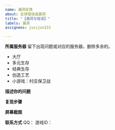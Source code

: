 ```yaml
---
name: 漏洞反馈
about: 反馈错误或漏洞
title: "【漏洞与错误】"
labels: 漏洞
assignees: juzijun233

---
```


**所属服务器**
留下出现问题或对应的服务器，删除多余的。
- 大厅
- 多元生存
- 经典生存
- 创造工艺
- 小游戏：村庄保卫战

**描述你的问题**

**复现步骤**

**屏幕截图**

**联系方式**
QQ：
游戏ID：
